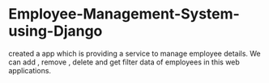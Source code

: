 # Employee-Management-System-using-Django
created a app which is providing a service to manage employee details. We can add , remove , delete and get filter data of employees in this web applications.
